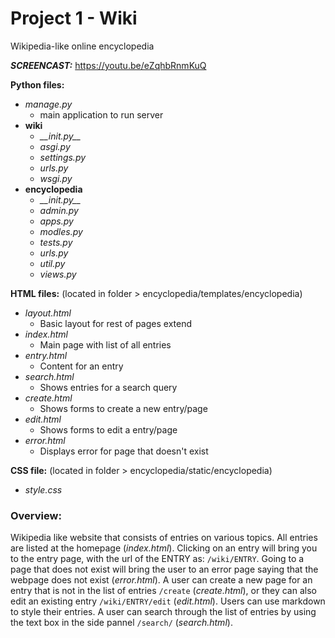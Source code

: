 # Project 1 - Wiki
 Wikipedia-like online encyclopedia

***SCREENCAST:*** https://youtu.be/eZqhbRnmKuQ

**Python files:**
  * _manage.py_
    - main application to run server 
  * **wiki**
    - _\_\_init.py\_\__
    - _asgi.py_
    - _settings.py_
    - _urls.py_
    - _wsgi.py_
   * **encyclopedia**
     - _\_\_init.py\_\__
     - _admin.py_
     - _apps.py_
     - _modles.py_
     - _tests.py_
     - _urls.py_
     - _util.py_
     - _views.py_
    
**HTML files:** (located in folder > encyclopedia/templates/encyclopedia)
  * _layout.html_
    - Basic layout for rest of pages extend
  * _index.html_
    - Main page with list of all entries 
  * _entry.html_
    - Content for an entry
  * _search.html_
    - Shows entries for a search query
  * _create.html_
    - Shows forms to create a new entry/page
  * _edit.html_
    - Shows forms to edit a entry/page
  * _error.html_
    - Displays error for page that doesn't exist
    
**CSS file:** (located in folder > encyclopedia/static/encyclopedia)
  * _style.css_
     
      
### Overview:
Wikipedia like website that consists of entries on various topics. All entries are listed at the homepage (_index.html_). Clicking on an entry will bring you to the entry page, with the url of the ENTRY as: `/wiki/ENTRY`. Going to a page that does not exist will bring the user to an error page saying that the webpage does not exist (_error.html_). A user can create a new page for an entry that is not in the list of entries `/create` (_create.html_), or they can also edit an existing entry `/wiki/ENTRY/edit` (_edit.html_). Users can use markdown to style their entries. A user can search through the list of entries by using the text box in the side pannel `/search/` (_search.html_). 
